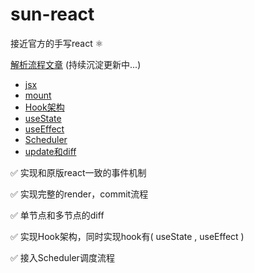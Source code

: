 # sun-react

接近官方的手写react ⚛️

[解析流程文章](./article/) (持续沉淀更新中...)

- [jsx](./article/jsx.md)
- [mount](./article/mount.md)
- [Hook架构](./article/Hook-infra.md)
- [useState](./article/useState.md)
- [useEffect](./article/useEffect.md)
- [Scheduler](./article/Scheduler.md)
- [update和diff](./article/update_diff.md)


✅ 实现和原版react一致的事件机制

✅ 实现完整的render，commit流程

✅ 单节点和多节点的diff

✅ 实现Hook架构，同时实现hook有( useState , useEffect )

✅ 接入Scheduler调度流程

